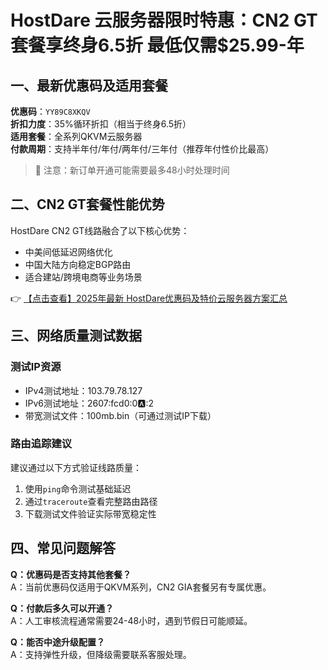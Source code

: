 # HostDare 云服务器限时特惠：CN2 GT 套餐享终身6.5折 最低仅需$25.99-年

## 一、最新优惠码及适用套餐

**优惠码**：`YY89C8XKQV`  
**折扣力度**：35%循环折扣（相当于终身6.5折）  
**适用套餐**：全系列QKVM云服务器  
**付款周期**：支持半年付/年付/两年付/三年付（推荐年付性价比最高）

> 📌 注意：新订单开通可能需要最多48小时处理时间

## 二、CN2 GT套餐性能优势

HostDare CN2 GT线路融合了以下核心优势：
- 中美间低延迟网络优化
- 中国大陆方向稳定BGP路由
- 适合建站/跨境电商等业务场景

👉 [【点击查看】2025年最新 HostDare优惠码及特价云服务器方案汇总](https://bit.ly/hostdare)

## 三、网络质量测试数据

### 测试IP资源
- IPv4测试地址：103.79.78.127
- IPv6测试地址：2607:fcd0:0:a::2
- 带宽测试文件：100mb.bin（可通过测试IP下载）

### 路由追踪建议
建议通过以下方式验证线路质量：
1. 使用`ping`命令测试基础延迟
2. 通过`traceroute`查看完整路由路径
3. 下载测试文件验证实际带宽稳定性

## 四、常见问题解答

**Q：优惠码是否支持其他套餐？**  
A：当前优惠码仅适用于QKVM系列，CN2 GIA套餐另有专属优惠。

**Q：付款后多久可以开通？**  
A：人工审核流程通常需要24-48小时，遇到节假日可能顺延。

**Q：能否中途升级配置？**  
A：支持弹性升级，但降级需要联系客服处理。